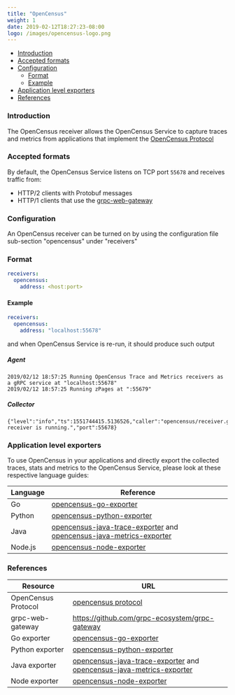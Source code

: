 ```yaml
---
title: "OpenCensus"
weight: 1
date: 2019-02-12T18:27:23-08:00
logo: /images/opencensus-logo.png
---
```


- [Introduction](#introduction)
- [Accepted formats](#accepted-formats)
- [Configuration](#configuration)
    - [Format](#format)
    - [Example](#example)
- [Application level exporters](#application-level-exporters)
- [References](#references)

### Introduction
The OpenCensus receiver allows the OpenCensus Service to capture traces and metrics from
applications that implement the [OpenCensus
Protocol](https://github.com/census-instrumentation/opencensus-proto/tree/master/src/opencensus/proto/agent)

### Accepted formats
By default, the OpenCensus Service listens on TCP port `55678` and receives traffic from:

* HTTP/2 clients with Protobuf messages
* HTTP/1 clients that use the [grpc-web-gateway](https://github.com/grpc-ecosystem/grpc-gateway)

### Configuration
An OpenCensus receiver can be turned on by using the configuration file
sub-section "opencensus" under "receivers"

### Format

```yaml
receivers:
  opencensus:
    address: <host:port>
```

#### Example

```yaml
receivers:
  opencensus:
    address: "localhost:55678"
```

and when OpenCensus Service is re-run, it should produce such output

##### Agent

```shell
2019/02/12 18:57:25 Running OpenCensus Trace and Metrics receivers as a gRPC service at "localhost:55678"
2019/02/12 18:57:25 Running zPages at ":55679"
```

##### Collector

```shell
{"level":"info","ts":1551744415.5136526,"caller":"opencensus/receiver.go:62","msg":"OpenCensus receiver is running.","port":55678}
```

### Application level exporters
To use OpenCensus in your applications and directly export the collected
traces, stats and metrics to the OpenCensus Service, please look at these respective
language guides:

Language|Reference
---|---
Go|[opencensus-go-exporter](/exporters/supported-exporters/go/ocagent/)
Python|[opencensus-python-exporter](https://github.com/census-instrumentation/opencensus-python/tree/master/opencensus/trace/exporters/ocagent)
Java|[opencensus-java-trace-exporter](https://github.com/census-instrumentation/opencensus-java/tree/master/exporters/trace/ocagent) and [opencensus-java-metrics-exporter](https://github.com/census-instrumentation/opencensus-java/tree/master/exporters/metrics/ocagent)
Node.js|[opencensus-node-exporter](https://github.com/census-instrumentation/opencensus-node/tree/master/packages/opencensus-exporter-ocagent)

### References
Resource|URL
---|---
OpenCensus Protocol|[opencensus protocol](https://github.com/census-instrumentation/opencensus-proto/tree/master/src/opencensus/proto/agent)
grpc-web-gateway|https://github.com/grpc-ecosystem/grpc-gateway
Go exporter|[opencensus-go-exporter](/exporters/supported-exporters/go/ocagent/)
Python exporter|[opencensus-python-exporter](https://github.com/census-instrumentation/opencensus-python/tree/master/opencensus/trace/exporters/ocagent)
Java exporter|[opencensus-java-trace-exporter](https://github.com/census-instrumentation/opencensus-java/tree/master/exporters/trace/ocagent) and [opencensus-java-metrics-exporter](https://github.com/census-instrumentation/opencensus-java/tree/master/exporters/metrics/ocagent)
Node exporter|[opencensus-node-exporter](https://github.com/census-instrumentation/opencensus-node/tree/master/packages/opencensus-exporter-ocagent)
